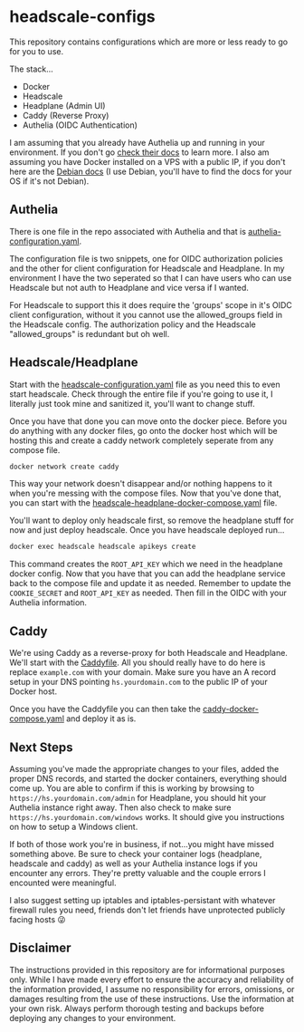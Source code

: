 # headscale-configs

This repository contains configurations which are more or less ready to go for you to use.

The stack...
* Docker
* Headscale
* Headplane (Admin UI)
* Caddy (Reverse Proxy)
* Authelia (OIDC Authentication)

I am assuming that you already have Authelia up and running in your environment. If you don't go [check their docs](https://www.authelia.com/) to learn more. I also am assuming you have Docker installed on a VPS with a public IP, if you don't here are the [Debian docs](https://docs.docker.com/engine/install/debian/) (I use Debian, you'll have to find the docs for your OS if it's not Debian).

## Authelia

There is one file in the repo associated with Authelia and that is [authelia-configuration.yaml](/authelia-configuration.yaml).

The configuration file is two snippets, one for OIDC authorization policies and the other for client configuration for Headscale and Headplane. In my environment I have the two seperated so that I can have users who can use Headscale but not auth to Headplane and vice versa if I wanted. 

For Headscale to support this it does require the 'groups' scope in it's OIDC client configuration, without it you cannot use the allowed_groups field in the Headscale config. The authorization policy and the Headscale "allowed_groups" is redundant but oh well.

## Headscale/Headplane

Start with the [headscale-configuration.yaml](/headscale-configuration.yaml) file as you need this to even start headscale. Check through the entire file if you're going to use it, I literally just took mine and sanitized it, you'll want to change stuff.

Once you have that done you can move onto the docker piece. Before you do anything with any docker files, go onto the docker host which will be hosting this and create a caddy network completely seperate from any compose file.

```bash
docker network create caddy
```

This way your network doesn't disappear and/or nothing happens to it when you're messing with the compose files. Now that you've done that, you can start with the [headscale-headplane-docker-compose.yaml](/headscale-headplane-docker-compose.yaml) file.

You'll want to deploy only headscale first, so remove the headplane stuff for now and just deploy headscale. Once you have headscale deployed run...

```bash
docker exec headscale headscale apikeys create
```

This command creates the `ROOT_API_KEY` which we need in the headplane docker config. Now that you have that you can add the headplane service back to the compose file and update it as needed. Remember to update the `COOKIE_SECRET` and `ROOT_API_KEY` as needed. Then fill in the OIDC with your Authelia information.

## Caddy

We're using Caddy as a reverse-proxy for both Headscale and Headplane. We'll start with the [Caddyfile](/Caddyfile). All you should really have to do here is replace `example.com` with your domain. Make sure you have an A record setup in your DNS pointing `hs.yourdomain.com` to the public IP of your Docker host.

Once you have the Caddyfile you can then take the [caddy-docker-compose.yaml](/caddy-docker-compose.yaml) and deploy it as is.

## Next Steps

Assuming you've made the appropriate changes to your files, added the proper DNS records, and started the docker containers, everything should come up. You are able to confirm if this is working by browsing to `https://hs.yourdomain.com/admin` for Headplane, you should hit your Authelia instance right away. Then also check to make sure `https://hs.yourdomain.com/windows` works. It should give you instructions on how to setup a Windows client.

If both of those work you're in business, if not...you might have missed something above. Be sure to check your container logs (headplane, headscale and caddy) as well as your Authelia instance logs if you encounter any errors. They're pretty valuable and the couple errors I encounted were meaningful.

I also suggest setting up iptables and iptables-persistant with whatever firewall rules you need, friends don't let friends have unprotected publicly facing hosts :stuck_out_tongue_winking_eye:

## Disclaimer

The instructions provided in this repository are for informational purposes only. While I have made every effort to ensure the accuracy and reliability of the information provided, I assume no responsibility for errors, omissions, or damages resulting from the use of these instructions. Use the information at your own risk. Always perform thorough testing and backups before deploying any changes to your environment.